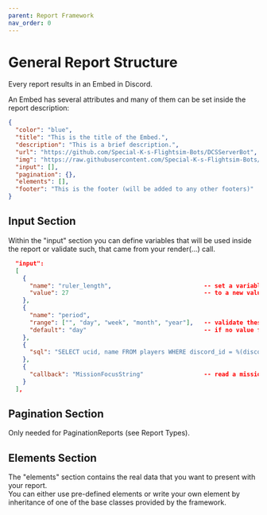 ```yaml
---
parent: Report Framework
nav_order: 0
---
```


# General Report Structure
Every report results in an Embed in Discord.

An Embed has several attributes and many of them can be set inside the report description:

```json
{
  "color": "blue",
  "title": "This is the title of the Embed.",
  "description": "This is a brief description.",
  "url": "https://github.com/Special-K-s-Flightsim-Bots/DCSServerBot",
  "img": "https://raw.githubusercontent.com/Special-K-s-Flightsim-Bots/DCSServerBot/master/images/play_256.png",
  "input": [],
  "pagination": {},
  "elements": [],
  "footer": "This is the footer (will be added to any other footers)"
}
```

## Input Section

Within the "input" section you can define variables that will be used inside the report or validate such, that came from your render(...) call.

```json
  "input":
  [
    {
      "name": "ruler_length",                          -- set a variable (here a reserved one, the length of the ruler)
      "value": 27                                      -- to a new value (default is 30)
    },
    {
      "name": "period",
      "range": ["", "day", "week", "month", "year"],   -- validate these passed parameters against a list of possible values
      "default": "day"                                 -- if no value for this variable is provided, set a default
    },
    {
      "sql": "SELECT ucid, name FROM players WHERE discord_id = %(discord_id)s"  -- read these parameters from the database
    },
    {
      "callback": "MissionFocusString"                 -- read a mission variable from DCS with this name
    }
  ],
```

## Pagination Section

Only needed for PaginationReports (see Report Types).

## Elements Section

The "elements" section contains the real data that you want to present with your report.<br/>
You can either use pre-defined elements or write your own element by inheritance of one of the base classes provided by the framework.
